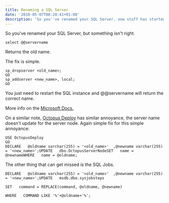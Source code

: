 ```yaml
---
title: Renaming a SQL Server
date: '2018-05-07T08:20:41+01:00'
description: 'So you''ve renamed your SQL Server, now stuff has started breaking. Yip.'
---
```

So you've renamed your SQL Server, but something isn't right.

```
select @@servername
```

Returns the old name. 

The fix is simple.

```
sp_dropserver <old_name>;  
GO  
sp_addserver <new_name>, local;  
GO  
```

You just need to restart the SQL instance and @@servername will return the correct name.

More info on the [Microsoft Docs.](https://docs.microsoft.com/en-us/sql/database-engine/install-windows/rename-a-computer-that-hosts-a-stand-alone-instance-of-sql-server?view=sql-server-2017)

On a similar note, [Octopus Deploy](https://octopus.com) has similar annoyance, the server name doesn't update for the server node. Again simple fix for this simple annoyance:

```
USE OctopusDeploy
GO
DECLARE   @oldname varchar(255) = '<old_name>'  ,@newname varchar(255) = '<new_name>';UPDATE   dbo.OctopusServerNodeSET   name = @newnameWHERE   name = @oldname;
```

The other thing that can get missed is the SQL Jobs.

```
DECLARE   @oldname varchar(255) = '<old_name>'  ,@newname varchar(255) = '<new_name>';UPDATE   msdb.dbo.sysjobsteps

SET   command = REPLACE(command, @oldname, @newname)

WHERE   COMMAND LIKE '%'+@oldname+'%';
```
